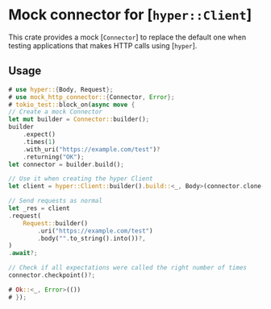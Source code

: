 # Mock connector for [`hyper::Client`]

This crate provides a mock [`Connector`] to replace the default one when testing applications
that makes HTTP calls using [`hyper`].

## Usage

```rust
# use hyper::{Body, Request};
# use mock_http_connector::{Connector, Error};
# tokio_test::block_on(async move {
// Create a mock Connector
let mut builder = Connector::builder();
builder
    .expect()
    .times(1)
    .with_uri("https://example.com/test")?
    .returning("OK");
let connector = builder.build();

// Use it when creating the hyper Client
let client = hyper::Client::builder().build::<_, Body>(connector.clone());

// Send requests as normal
let _res = client
.request(
    Request::builder()
        .uri("https://example.com/test")
        .body("".to_string().into())?,
)
.await?;

// Check if all expectations were called the right number of times
connector.checkpoint()?;

# Ok::<_, Error>(())
# });
```